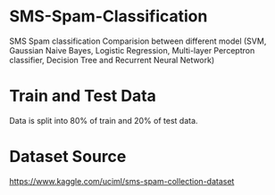 # SMS-Spam-Classification

SMS Spam classification Comparision between different model (SVM, Gaussian Naive Bayes, Logistic Regression, Multi-layer Perceptron classifier, Decision Tree and Recurrent Neural Network)

# Train and Test Data

Data is split into 80% of train and 20% of test data.

# Dataset Source
https://www.kaggle.com/uciml/sms-spam-collection-dataset
